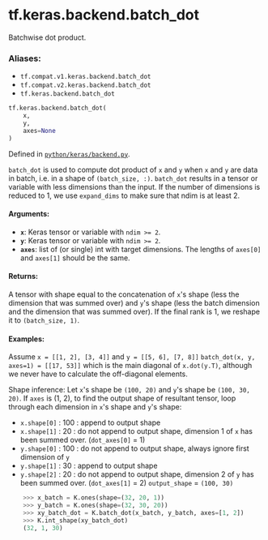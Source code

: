 <div itemscope itemtype="http://developers.google.com/ReferenceObject">
<meta itemprop="name" content="tf.keras.backend.batch_dot" />
<meta itemprop="path" content="Stable" />
</div>

# tf.keras.backend.batch_dot

Batchwise dot product.

### Aliases:

* `tf.compat.v1.keras.backend.batch_dot`
* `tf.compat.v2.keras.backend.batch_dot`
* `tf.keras.backend.batch_dot`

``` python
tf.keras.backend.batch_dot(
    x,
    y,
    axes=None
)
```



Defined in [`python/keras/backend.py`](/code/stable/tensorflow/python/keras/backend.py).

<!-- Placeholder for "Used in" -->

`batch_dot` is used to compute dot product of `x` and `y` when
`x` and `y` are data in batch, i.e. in a shape of
`(batch_size, :)`.
`batch_dot` results in a tensor or variable with less dimensions
than the input. If the number of dimensions is reduced to 1,
we use `expand_dims` to make sure that ndim is at least 2.

#### Arguments:


* <b>`x`</b>: Keras tensor or variable with `ndim >= 2`.
* <b>`y`</b>: Keras tensor or variable with `ndim >= 2`.
* <b>`axes`</b>: list of (or single) int with target dimensions.
    The lengths of `axes[0]` and `axes[1]` should be the same.


#### Returns:

A tensor with shape equal to the concatenation of `x`'s shape
(less the dimension that was summed over) and `y`'s shape
(less the batch dimension and the dimension that was summed over).
If the final rank is 1, we reshape it to `(batch_size, 1)`.



#### Examples:

Assume `x = [[1, 2], [3, 4]]` and `y = [[5, 6], [7, 8]]`
`batch_dot(x, y, axes=1) = [[17, 53]]` which is the main diagonal
of `x.dot(y.T)`, although we never have to calculate the off-diagonal
elements.

Shape inference:
Let `x`'s shape be `(100, 20)` and `y`'s shape be `(100, 30, 20)`.
If `axes` is (1, 2), to find the output shape of resultant tensor,
    loop through each dimension in `x`'s shape and `y`'s shape:

* `x.shape[0]` : 100 : append to output shape
* `x.shape[1]` : 20 : do not append to output shape,
    dimension 1 of `x` has been summed over. (`dot_axes[0]` = 1)
* `y.shape[0]` : 100 : do not append to output shape,
    always ignore first dimension of `y`
* `y.shape[1]` : 30 : append to output shape
* `y.shape[2]` : 20 : do not append to output shape,
    dimension 2 of `y` has been summed over. (`dot_axes[1]` = 2)
`output_shape` = `(100, 30)`


```python
    >>> x_batch = K.ones(shape=(32, 20, 1))
    >>> y_batch = K.ones(shape=(32, 30, 20))
    >>> xy_batch_dot = K.batch_dot(x_batch, y_batch, axes=[1, 2])
    >>> K.int_shape(xy_batch_dot)
    (32, 1, 30)
```